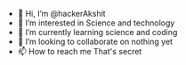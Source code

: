 - 👋 Hi, I’m @hackerAkshit
- 👀 I’m interested in Science and technology
- 🌱 I’m currently learning science and coding
- 💞️ I’m looking to collaborate on nothing yet
- 📫 How to reach me That's secret

<!---
hackerAkshit/hackerAkshit is a ✨ special ✨ repository because its `README.md` (this file) appears on your GitHub profile.
You can click the Preview link to take a look at your changes.
--->
